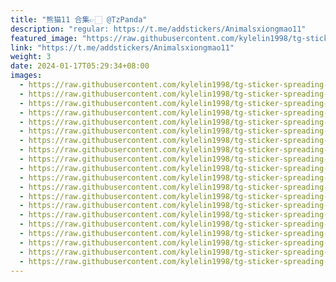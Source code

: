 ```yaml
---
title: "熊猫11 合集👉🏻 @TzPanda"
description: "regular: https://t.me/addstickers/Animalsxiongmao11"
featured_image: "https://raw.githubusercontent.com/kylelin1998/tg-sticker-spreading-worldwide-images/main/img/867a2809-2a1c-4790-939e-2b0754fe7d0e.jpg"
link: "https://t.me/addstickers/Animalsxiongmao11"
weight: 3
date: 2024-01-17T05:29:34+08:00
images:
  - https://raw.githubusercontent.com/kylelin1998/tg-sticker-spreading-worldwide-images/main/img/867a2809-2a1c-4790-939e-2b0754fe7d0e.jpg
  - https://raw.githubusercontent.com/kylelin1998/tg-sticker-spreading-worldwide-images/main/img/b8c144aa-4271-42db-beac-632168fa10d6.jpg
  - https://raw.githubusercontent.com/kylelin1998/tg-sticker-spreading-worldwide-images/main/img/3ffa3f5b-4b09-4886-8773-9cece39da384.jpg
  - https://raw.githubusercontent.com/kylelin1998/tg-sticker-spreading-worldwide-images/main/img/8ee5004c-c7fb-423d-8b00-583e47e34c6e.jpg
  - https://raw.githubusercontent.com/kylelin1998/tg-sticker-spreading-worldwide-images/main/img/9afc8f8b-db56-4e24-813e-dfd15afeb0c5.jpg
  - https://raw.githubusercontent.com/kylelin1998/tg-sticker-spreading-worldwide-images/main/img/95c88482-67f8-4008-8b32-89c838495c17.jpg
  - https://raw.githubusercontent.com/kylelin1998/tg-sticker-spreading-worldwide-images/main/img/9f073a6f-2ea8-4351-a324-a2e88881d064.jpg
  - https://raw.githubusercontent.com/kylelin1998/tg-sticker-spreading-worldwide-images/main/img/74806290-8920-41ed-9ccc-0604f5794688.jpg
  - https://raw.githubusercontent.com/kylelin1998/tg-sticker-spreading-worldwide-images/main/img/43d02cf1-d876-46fc-ab1f-3d1fad39cc9b.jpg
  - https://raw.githubusercontent.com/kylelin1998/tg-sticker-spreading-worldwide-images/main/img/33887bc6-741e-486a-9a98-3bb9d3120df9.jpg
  - https://raw.githubusercontent.com/kylelin1998/tg-sticker-spreading-worldwide-images/main/img/3da7d57b-c629-45cf-ac95-0fe5f921e6fa.jpg
  - https://raw.githubusercontent.com/kylelin1998/tg-sticker-spreading-worldwide-images/main/img/0494bb6c-294d-457b-94e6-41db473594ac.jpg
  - https://raw.githubusercontent.com/kylelin1998/tg-sticker-spreading-worldwide-images/main/img/a2578484-2482-4252-9f8b-396d850c4f7d.jpg
  - https://raw.githubusercontent.com/kylelin1998/tg-sticker-spreading-worldwide-images/main/img/0b58b07d-6777-41d5-9147-0e39de4c3024.jpg
  - https://raw.githubusercontent.com/kylelin1998/tg-sticker-spreading-worldwide-images/main/img/ea6684d1-b202-486b-906c-2d33bca08220.jpg
  - https://raw.githubusercontent.com/kylelin1998/tg-sticker-spreading-worldwide-images/main/img/fc517e51-93f5-48f9-8f20-e8aebe17c108.jpg
  - https://raw.githubusercontent.com/kylelin1998/tg-sticker-spreading-worldwide-images/main/img/15e5dbde-0650-4f21-8b64-0fef92ed6456.jpg
  - https://raw.githubusercontent.com/kylelin1998/tg-sticker-spreading-worldwide-images/main/img/e6a54d8a-97dd-4291-ae6a-9ac8c5c3bba8.jpg
  - https://raw.githubusercontent.com/kylelin1998/tg-sticker-spreading-worldwide-images/main/img/d3cb1459-a4b6-4dab-930a-405a5d7397ab.jpg
  - https://raw.githubusercontent.com/kylelin1998/tg-sticker-spreading-worldwide-images/main/img/a0d46d71-34eb-4c66-9527-abdaffbb8688.jpg
---
```

